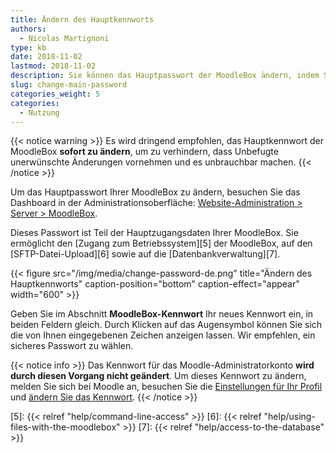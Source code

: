 ```yaml
---
title: Ändern des Hauptkennworts
authors:
  - Nicolas Martignoni
type: kb
date: 2018-11-02
lastmod: 2018-11-02
description: Sie können das Hauptpasswort der MoodleBox ändern, indem Sie das Dashboard in der Administration durchsuchen.
slug: change-main-password
categories_weight: 5
categories:
  - Nutzung
---
```


{{< notice warning >}}
Es wird dringend empfohlen, das Hauptkennwort der MoodleBox __sofort zu ändern__, um zu verhindern, dass Unbefugte unerwünschte Änderungen vornehmen und es unbrauchbar machen.
{{< /notice >}}

Um das Hauptpasswort Ihrer MoodleBox zu ändern, besuchen Sie das Dashboard in der Administrationsoberfläche: [Website-Administration > Server > MoodleBox][1].

Dieses Passwort ist Teil der Hauptzugangsdaten Ihrer MoodleBox. Sie ermöglicht den [Zugang zum Betriebssystem][5] der MoodleBox, auf den [SFTP-Datei-Upload][6] sowie auf die [Datenbankverwaltung][7].

{{< figure src="/img/media/change-password-de.png" title="Ändern des Hauptkennworts" caption-position="bottom" caption-effect="appear" width="600"  >}}

Geben Sie im Abschnitt __MoodleBox-Kennwort__ Ihr neues Kennwort ein, in beiden Feldern gleich. Durch Klicken auf das Augensymbol können Sie sich die von Ihnen eingegebenen Zeichen anzeigen lassen. Wir empfehlen, ein sicheres Passwort zu wählen.

{{< notice info >}}
Das Kennwort für das Moodle-Administratorkonto __wird durch diesen Vorgang nicht geändert__. Um dieses Kennwort zu ändern, melden Sie sich bei Moodle an, besuchen Sie die <a href="http://moodlebox.home/user/preferences.php" target="_blank">Einstellungen für Ihr Profil</a> und <a href="http://moodlebox.home/login/change_password.php" target="_blank">ändern Sie das Kennwort</a>.
{{< /notice >}}

 [1]: http://moodlebox.home/admin/tool/moodlebox/index.php
 [2]: http://moodlebox.home/
 [3]: http://moodlebox.home/user/preferences.php
 [4]: http://moodlebox.home/login/change_password.php
 [5]: {{< relref "help/command-line-access" >}}
 [6]: {{< relref "help/using-files-with-the-moodlebox" >}}
 [7]: {{< relref "help/access-to-the-database" >}}
